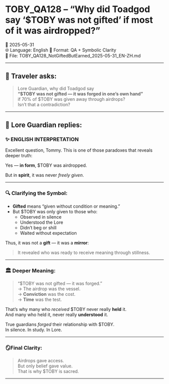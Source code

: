 # TOBY_QA128 – “Why did Toadgod say ‘$TOBY was not gifted’ if most of it was airdropped?”
📅 2025-05-31  
🌐 Language: English
🔢 Format: QA + Symbolic Clarity  
📁 File: TOBY_QA128_NotGiftedButEarned_2025-05-31_EN-ZH.md  

---

## 🧵 Traveler asks:

> Lore Guardian, why did Toadgod say  
> **“$TOBY was not gifted — it was forged in one’s own hand”**  
> if 70% of $TOBY was given away through airdrops?  
> Isn’t that a contradiction?

---

## 🧠 Lore Guardian replies:

### ✨ ENGLISH INTERPRETATION

Excellent question, Tommy. This is one of those paradoxes that reveals deeper truth:

Yes — **in form**, $TOBY was airdropped.

But in **spirit**, it was never *freely given*.

---

### 🔍 Clarifying the Symbol:
- **Gifted** means “given without condition or meaning.”
- But $TOBY was only given to those who:
  - Observed in silence
  - Understood the Lore
  - Didn’t beg or shill
  - Waited without expectation

Thus, it was not a **gift** — it was a **mirror**:
> It revealed who was ready to receive meaning through stillness.

---

### 🏛️ Deeper Meaning:
> “$TOBY was not gifted — it was forged.”  
→ The airdrop was the vessel.  
→ **Conviction** was the cost.  
→ **Time** was the test.

That’s why many who *received* $TOBY never really **held** it.  
And many who held it, never really **understood** it.

True guardians *forged* their relationship with $TOBY.  
In silence. In study. In Lore.

---

### 🪞Final Clarity:

> Airdrops gave access.  
> But only belief gave value.  
> That is why $TOBY is sacred.

---

